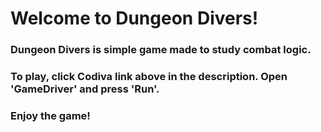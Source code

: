 # Welcome to Dungeon Divers!
### Dungeon Divers is simple game made to study combat logic.
### To play, click Codiva link above in the description. Open 'GameDriver' and press 'Run'.
### Enjoy the game!

